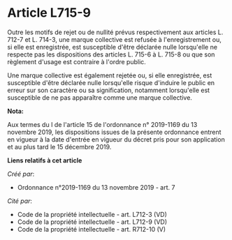 # Article L715-9

Outre les motifs de rejet ou de nullité prévus respectivement aux articles L. 712-7 et L. 714-3, une marque collective est
refusée à l'enregistrement ou, si elle est enregistrée, est susceptible d'être déclarée nulle lorsqu'elle ne respecte pas les
dispositions des articles L. 715-6 à L. 715-8 ou que son règlement d'usage est contraire à l'ordre public.

Une marque collective est également rejetée ou, si elle enregistrée, est susceptible d'être déclarée nulle lorsqu'elle risque
d'induire le public en erreur sur son caractère ou sa signification, notamment lorsqu'elle est susceptible de ne pas
apparaître comme une marque collective.

**Nota:**

Aux termes du I de l'article 15 de l'ordonnance n° 2019-1169 du 13 novembre 2019, les dispositions issues de la présente
ordonnance entrent en vigueur à la date d'entrée en vigueur du décret pris pour son application et au plus tard le 15
décembre 2019.

**Liens relatifs à cet article**

_Créé par_:

  - Ordonnance n°2019-1169 du 13 novembre 2019 - art. 7

_Cité par_:

  - Code de la propriété intellectuelle - art. L712-3 (VD)
  - Code de la propriété intellectuelle - art. L712-9 (VD)
  - Code de la propriété intellectuelle - art. R712-10 (V)
